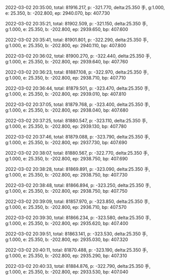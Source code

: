 2022-03-02 20:35:00, total: 81916.217, p: -321.770, delta:25.350 手, g:1.000, e: 25.350, b: -202.800, ep: 2940.070, bp: 407.730

2022-03-02 20:35:21, total: 81902.509, p: -321.150, delta:25.350 手, g:1.000, e: 25.350, b: -202.800, ep: 2939.650, bp: 407.600

2022-03-02 20:35:41, total: 81901.801, p: -322.290, delta:25.350 手, g:1.000, e: 25.350, b: -202.800, ep: 2940.110, bp: 407.800

2022-03-02 20:36:02, total: 81900.270, p: -322.440, delta:25.350 手, g:1.000, e: 25.350, b: -202.800, ep: 2939.640, bp: 407.760

2022-03-02 20:36:23, total: 81887.108, p: -322.970, delta:25.350 手, g:1.000, e: 25.350, b: -202.800, ep: 2938.710, bp: 407.710

2022-03-02 20:36:44, total: 81879.501, p: -323.470, delta:25.350 手, g:1.000, e: 25.350, b: -202.800, ep: 2939.010, bp: 407.810

2022-03-02 20:37:05, total: 81879.768, p: -323.400, delta:25.350 手, g:1.000, e: 25.350, b: -202.800, ep: 2938.040, bp: 407.680

2022-03-02 20:37:25, total: 81880.547, p: -323.110, delta:25.350 手, g:1.000, e: 25.350, b: -202.800, ep: 2939.130, bp: 407.780

2022-03-02 20:37:46, total: 81879.088, p: -323.790, delta:25.350 手, g:1.000, e: 25.350, b: -202.800, ep: 2937.730, bp: 407.690

2022-03-02 20:38:07, total: 81880.567, p: -322.770, delta:25.350 手, g:1.000, e: 25.350, b: -202.800, ep: 2938.750, bp: 407.690

2022-03-02 20:38:28, total: 81869.891, p: -323.090, delta:25.350 手, g:1.000, e: 25.350, b: -202.800, ep: 2938.750, bp: 407.730

2022-03-02 20:38:48, total: 81866.894, p: -323.250, delta:25.350 手, g:1.000, e: 25.350, b: -202.800, ep: 2938.750, bp: 407.750

2022-03-02 20:39:09, total: 81857.970, p: -323.850, delta:25.350 手, g:1.000, e: 25.350, b: -202.800, ep: 2936.710, bp: 407.570

2022-03-02 20:39:30, total: 81866.234, p: -323.580, delta:25.350 手, g:1.000, e: 25.350, b: -202.800, ep: 2935.620, bp: 407.400

2022-03-02 20:39:51, total: 81863.141, p: -323.530, delta:25.350 手, g:1.000, e: 25.350, b: -202.800, ep: 2935.030, bp: 407.320

2022-03-02 20:40:11, total: 81870.488, p: -323.190, delta:25.350 手, g:1.000, e: 25.350, b: -202.800, ep: 2935.290, bp: 407.310

2022-03-02 20:40:33, total: 81884.876, p: -322.790, delta:25.350 手, g:1.000, e: 25.350, b: -202.800, ep: 2933.530, bp: 407.040